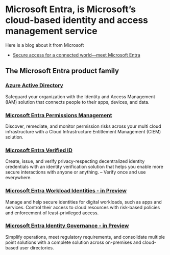 # Microsoft Entra, is Microsoft’s cloud-based identity and access management service

Here is a blog about it from Microsoft 
* [Secure access for a connected world—meet Microsoft Entra](https://www.microsoft.com/en-us/security/blog/2022/05/31/secure-access-for-a-connected-worldmeet-microsoft-entra/#:~:text=Microsoft%20Entra%20is%20our%20new,(CIEM)%20and%20decentralized%20identity)

## The Microsoft Entra product family

### [Azure Active Directory](https://www.microsoft.com/en-au/security/business/identity-access/azure-active-directory)
Safeguard your organization with the Identity and Access Management (IAM) solution that connects people to their apps, devices, and data.

### [Microsoft Entra Permissions Management](https://www.microsoft.com/en-au/security/business/identity-access/microsoft-entra-permissions-management)
Discover, remediate, and monitor permission risks across your multi cloud infrastructure with a Cloud Infrastructure Entitlement Management (CIEM) solution.

### [Microsoft Entra Verified ID](https://www.microsoft.com/en-au/security/business/identity-access/microsoft-entra-verified-id)
Create, issue, and verify privacy-respecting decentralized identity credentials with an identity verification solution that helps you enable more secure interactions with anyone or anything. – Verify once and use everywhere.

### [Microsoft Entra Workload Identities - in Preview](https://www.microsoft.com/en-au/security/business/identity-access/microsoft-entra-workload-identities)
Manage and help secure identities for digital workloads, such as apps and services. Control their access to cloud resources with risk-based policies and enforcement of least-privileged access.

### [Microsoft Entra Identity Governance - in Preview](https://www.microsoft.com/en-au/security/business/identity-access/microsoft-entra-identity-governance)
Simplify operations, meet regulatory requirements, and consolidate multiple point solutions with a complete solution across on-premises and cloud-based user directories.
